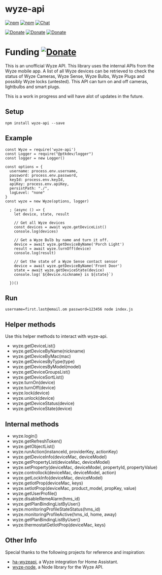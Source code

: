 # wyze-api
[![npm](https://img.shields.io/npm/dt/wyze-api)](https://www.npmjs.com/package/wyze-api)
[![npm](https://img.shields.io/npm/v/wyze-api.svg?style=flat-square)](https://www.npmjs.com/package/wyze-api)
[![Chat](https://img.shields.io/discord/1134601590762913863)](https://discord.gg/Mjkpq2x9)

[![Donate](https://img.shields.io/badge/Donate-PayPal-blue.svg?style=flat-square&maxAge=2592000)](https://www.paypal.com/paypalme/AllenFarmer)
[![Donate](https://img.shields.io/badge/Donate-Venmo-blue.svg?style=flat-square&maxAge=2592000)](https://venmo.com/u/Allen-Farmer)
[![Donate](https://img.shields.io/badge/Donate-Cash_App-blue.svg?style=flat-square&maxAge=2592000)](https://cash.app/$Jfamer08)


# Funding   [![Donate](https://img.shields.io/badge/Donate-PayPal-blue.svg?style=flat-square&maxAge=2592000)](https://www.paypal.com/paypalme/AllenFarmer)

This is an unofficial Wyze API. This library uses the internal APIs from the Wyze mobile app. A list of all Wyze devices can be retrieved to check the status of Wyze Cameras, Wyze Sense, Wyze Bulbs, Wyze Plugs and possibly Wyze locks (untested). This API can turn on and off cameras, lightbulbs and smart plugs.

This is a work in progress and will have alot of updates in the future. 

## Setup
`npm install wyze-api --save`

## Example
```
const Wyze = require('wyze-api')
const Logger = require("@ptkdev/logger")
const logger = new Logger()

const options = {
  username: process.env.username,
  password: process.env.password,
  keyId: process.env.keyId,
  apiKey: process.env.apiKey,
  persistPath: "./",
  logLevel: "none"
}
const wyze = new Wyze(options, logger)

  ; (async () => {
    let device, state, result

    // Get all Wyze devices
    const devices = await wyze.getDeviceList()
    console.log(devices)

    // Get a Wyze Bulb by name and turn it off.
    device = await wyze.getDeviceByName('Porch Light')
    result = await wyze.turnOff(device)
    console.log(result)

    // Get the state of a Wyze Sense contact sensor
    device = await wyze.getDeviceByName('Front Door')
    state = await wyze.getDeviceState(device)
    console.log(`${device.nickname} is ${state}`)

  })()
```

## Run
`username=first.last@email.om password=123456 node index.js`

## Helper methods

Use this helper methods to interact with wyze-api.

- wyze.getDeviceList()
- wyze.getDeviceByName(nickname)
- wyze.getDeviceByMac(mac)
- wyze.getDevicesByType(type)
- wyze.getDevicesByModel(model)
- wyze.getDeviceGroupsList()
- wyze.getDeviceSortList()
- wyze.turnOn(device)
- wyze.turnOff(device)
- wyze.lock(device)
- wyze.unlock(device)
- wyze.getDeviceStatus(device)
- wyze.getDeviceState(device)



## Internal methods

- wyze.login()
- wyze.getRefreshToken()
- wyze.getObjectList()
- wyze.runAction(instanceId, providerKey, actionKey)
- wyze.getDeviceInfo(deviceMac, deviceModel)
- wyze.getPropertyList(deviceMac, deviceModel)
- wyze.setProperty(deviceMac, deviceModel, propertyId, propertyValue)
- wyze.controllock(deviceMac, deviceModel, action)
- wyze.getLockInfo(deviceMac, deviceModel)
- wyze.getIotProp(deviceMac, keys)
- wyze.setIotProp(deviceMac, product_model, propKey, value)
- wyze.getUserProfile()
- wyze.disableRemeAlarm(hms_id)
- wyze.getPlanBindingListByUser()
- wyze.monitoringProfileStateStatus(hms_id)
- wyze.monitoringProfileActive(hms_id, home, away)
- wyze.getPlanBindingListByUser()
- wyze.thermostatGetIotProp(deviceMac, keys)

## Other Info

Special thanks to the following projects for reference and inspiration:

- [ha-wyzeapi](https://github.com/JoshuaMulliken/ha-wyzeapi), a Wyze integration for Home Assistant.
- [wyze-node](https://github.com/noelportugal/wyze-node), a Node library for the Wyze API.
